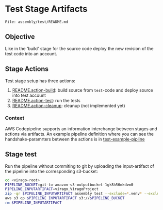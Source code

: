 # Test Stage Artifacts 

`File: assembly/test/README.md`

## Objective
Like in the 'build' stage for the source code deploy the new revision of the test code into an account.

## Stage Actions
Test stage setup has three actions:
1. [README.action-build](action-build/README.md): build source from `test`-code and deploy source into test account
2. [README.action-test](action-test/README.md): run the tests
3. [README.action-cleanup](action-cleanup/README.md): cleanup (not implemented yet)

### Context
AWS Codepipelne supports an information interchange between stages and actions via artifacts.
An example pipeline definition where you can see the handshake-paramrters between the actions is in [test-example-pipline](doc/pipeline-definition.json)

## Stage test
Run the pipeline without commiting to git by uploading the input-artifact of the pipeline into the corresponding s3-bucket:

```bash
cd <virago-root>
PIPELINE_BUCKET=git-to-amazon-s3-outputbucket-1gk8h56mkdvm0
PIPELINE_INPUTARTIFACT=virago_ViragoProject
zip -qr $PIPELINE_INPUTARTIFACT assembly test --exclude=*.venv* --exclude=*/build/* -x $PIPELINE_INPUTARTIFACT -x *_trial* -x */tests/*
aws s3 cp $PIPELINE_INPUTARTIFACT s3://$PIPELINE_BUCKET
rm $PIPELINE_INPUTARTIFACT
```